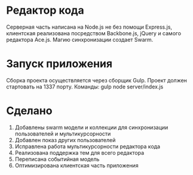 Редактор кода
===============
Серверная часть написана на Node.js не без помощи Express.js, клиентская реализована посредством Backbone.js, jQuery и самого редактора Ace.js. Магию синхронизации создает Swarm.

Запуск приложения 
============
Сборка проекта осуществляется через сборщик Gulp. Проект должен стартовать на 1337 порту. 
Команды:
gulp
node server/index.js

Сделано
============
1. Добавлены swarm модели и коллекции для синхронизации пользователей и мультикурсорности
2. Добавлен показ других пользователей
3. Исправлена работа мультикурсорности редактора кода
4. Реализована поддержка тем для всего редактора
5. Переписана событийная модель
6. Оптимизирована клиентская часть приложения
